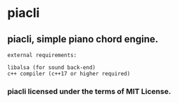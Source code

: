 # piacli
## piacli, simple piano chord engine.

```
external requirements:

libalsa (for sound back-end)
c++ compiler (c++17 or higher required)
```

### piacli licensed under the terms of MIT License.
